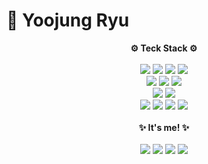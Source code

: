 # 🌷 Yoojung Ryu 

<div align="center">
  <strong>⚙️ Teck Stack ⚙️</strong>
  <br/>
  <br/>
  <img src="https://img.shields.io/badge/JavaScript-F7DF1E?style=plastic&logo=javascript&logoColor=FFFFFF"/>
  <img src="https://img.shields.io/badge/TypeScript-3178C6?style=plastic&logo=typescript&logoColor=FFFFFF"/>
  <img src="https://img.shields.io/badge/HTML5-E34F26?style=plastic&logo=html5&logoColor=FFFFFF"/>
  <img src="https://img.shields.io/badge/CSS3-1572B6?style=plastic&logo=css3&logoColor=FFFFFF"/>
  <br/>
  <img src="https://img.shields.io/badge/React-61DAFB?style=plastic&logo=React&logoColor=FFFFFF"/>
  <img src="https://img.shields.io/badge/Next.js-000000?style=plastic&logo=nextdotjs&logoColor=FFFFFF"/>
  <img src="https://img.shields.io/badge/Redux-764ABC?style=plastic&logo=redux&logoColor=FFFFFF"/>
  <br/>
  <img src="https://img.shields.io/badge/styled-components-DB7093?style=plastic&logo=styled-components&logoColor=FFFFFF"/>
  <img src="https://img.shields.io/badge/Firebase-FFCA28?style=plastic&logo=firebase&logoColor=FFFFFF"/>
  <br/>
  <img src="https://img.shields.io/badge/Git-F05032?style=plastic&logo=git&logoColor=FFFFFF"/>
  <img src="https://img.shields.io/badge/GitBook-BBDDE5?style=plastic&logo=gitbook&logoColor=FFFFFF"/>
  <img src="https://img.shields.io/badge/GitLab-FC6D26?style=plastic&logo=gitlab&logoColor=FFFFFF"/>
  <img src="https://img.shields.io/badge/Figma-F24E1E?style=plastic&logo=figma&logoColor=FFFFFF"/>
  <br/>
  <br/>
  <strong>✨ It's me! ✨</strong>
  <br/>
  <br/>
  <a href="https://velog.io/@u-ryu-00" target="_blank"><img src="https://img.shields.io/badge/Velog-20C997?style=plastic&logo=velog&logoColor=FFFFFF"/></a>
  <a href="https://www.linkedin.com/in/u-ryu" target="_blank"><img src="https://img.shields.io/badge/LinkedIn-0A66C2?style=plastic&logo=LinkedIn&logoColor=FFFFFF"/></a>
  <a href="https://wakatime.com/@u_ryu_" target="_blank"><img src="https://img.shields.io/badge/WakaTime-000000?style=plastic&logo=WakaTime&logoColor=FFFFFF"/></a>
  <a href="https://www.instagram.com/u._.ryu__/" target="_blank"><img src="https://img.shields.io/badge/Instagram-E4405F?style=plastic&logo=Instagram&logoColor=FFFFFF"/></a>
</div>

